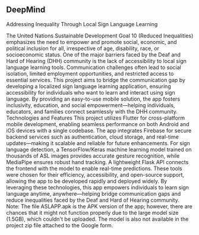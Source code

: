 ## DeepMind

Addressing Inequality Through Local Sign Language Learning

The United Nations Sustainable Development Goal 10 (Reduced Inequalities) emphasizes the need to empower and promote social, economic, and political inclusion for all, irrespective of age, disability, race, or socioeconomic status. One of the major barriers faced by the Deaf and Hard of Hearing (DHH) community is the lack of accessibility to local sign language learning tools. Communication challenges often lead to social isolation, limited employment opportunities, and restricted access to essential services.
This project aims to bridge the communication gap by developing a localized sign language learning application, ensuring accessibility for individuals who want to learn and interact using sign language. By providing an easy-to-use mobile solution, the app fosters inclusivity, education, and social empowerment—helping individuals, educators, and families connect seamlessly with the DHH community.
Technologies and Features
This project utilizes Flutter for cross-platform mobile development, enabling seamless performance on both Android and iOS devices with a single codebase. The app integrates Firebase for secure backend services such as authentication, cloud storage, and real-time updates—making it scalable and reliable for future enhancements.
For sign language detection, a TensorFlow/Keras machine learning model trained on thousands of ASL images provides accurate gesture recognition, while MediaPipe ensures robust hand tracking. A lightweight Flask API connects the frontend with the model to enable real-time predictions.
These tools were chosen for their efficiency, accessibility, and open-source support, allowing the app to be developed rapidly and deployed widely. By leveraging these technologies, this app empowers individuals to learn sign language anytime, anywhere—helping bridge communication gaps and reduce inequalities faced by the Deaf and Hard of Hearing community.
Note: The file ASLAPP.apk is the APK version of the app; however, there are chances that it might not function properly due to the large model size (1.5GB), which couldn't be uploaded. The model is also not available in the project zip file attached to the Google form.

























